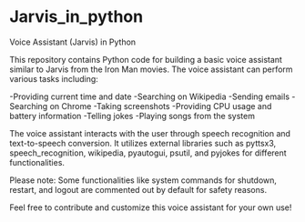 # Jarvis_in_python
Voice Assistant (Jarvis) in Python

This repository contains Python code for building a basic voice assistant similar to Jarvis from the Iron Man movies. The voice assistant can perform various tasks including:

-Providing current time and date
-Searching on Wikipedia
-Sending emails
-Searching on Chrome
-Taking screenshots
-Providing CPU usage and battery information
-Telling jokes
-Playing songs from the system

The voice assistant interacts with the user through speech recognition and text-to-speech conversion. It utilizes external libraries such as pyttsx3, speech_recognition, wikipedia, pyautogui, psutil, and pyjokes for different functionalities.

Please note: Some functionalities like system commands for shutdown, restart, and logout are commented out by default for safety reasons.

Feel free to contribute and customize this voice assistant for your own use!
